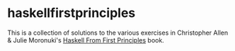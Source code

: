 # haskellfirstprinciples

This is a collection of solutions to the various exercises in Christopher Allen &
Julie Moronuki's [Haskell From First Principles](http://haskellbook.com) book.
